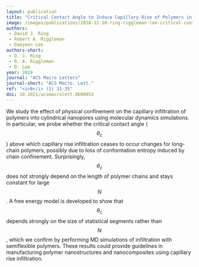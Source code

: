 ```yaml
---
layout: publication
title: "Critical Contact Angle to Induce Capillary Rise of Polymers in Nanopores Does Not Depend on Chain Length"
image: /images/publications/2018-12-18-ring-riggleman-lee-critical-contact-indep-of-chain-length.jpeg
authors:
 - David J. Ring
 - Robert A. Riggleman
 - Daeyeon Lee
authors-short:
 - D. J. Ring
 - R. A. Riggleman
 - D. Lee
year: 2019
journal: "ACS Macro Letters"
journal-short: "ACS Macro. Lett."
ref: "<i>8</i> (1) 31-35"
doi: 10.1021/acsmacrolett.8b00953
---
```


We study the effect of physical confinement on the capillary infiltration of
polymers into cylindrical nanopores using molecular dynamics simulations. In
particular, we probe whether the critical contact angle ($$ \theta_c $$) above which
capillary rise infiltration ceases to occur changes for long-chain polymers,
possibly due to loss of conformation entropy induced by chain confinement.
Surprisingly, $$ \theta_c $$ does not strongly depend on the length of polymer
chains and stays constant for large $$ N $$. A free energy model is developed to
show that $$ \theta_c $$ depends strongly on the size of statistical segments rather
than $$ N $$, which we confirm by performing MD simulations of infiltration with
semiflexible polymers. These results could provide guidelines in manufacturing
polymer nanostructures and nanocomposites using capillary rise infiltration.
